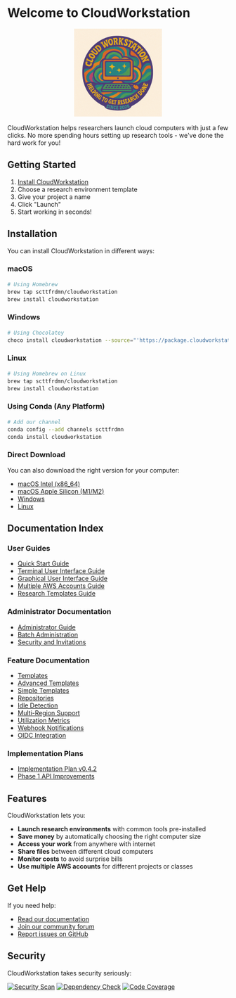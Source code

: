 # Welcome to CloudWorkstation

<p align="center">
  <img src="images/cloudworkstation.png" alt="CloudWorkstation Logo" width="200">
</p>

CloudWorkstation helps researchers launch cloud computers with just a few clicks. No more spending hours setting up research tools - we've done the hard work for you!

## Getting Started

1. [Install CloudWorkstation](#installation)
2. Choose a research environment template
3. Give your project a name
4. Click "Launch"
5. Start working in seconds!

## Installation

You can install CloudWorkstation in different ways:

### macOS

```bash
# Using Homebrew
brew tap scttfrdmn/cloudworkstation
brew install cloudworkstation
```

### Windows

```bash
# Using Chocolatey
choco install cloudworkstation --source="'https://package.cloudworkstation.org/chocolatey'"
```

### Linux

```bash
# Using Homebrew on Linux
brew tap scttfrdmn/cloudworkstation
brew install cloudworkstation
```

### Using Conda (Any Platform)

```bash
# Add our channel
conda config --add channels scttfrdmn
conda install cloudworkstation
```

### Direct Download

You can also download the right version for your computer:

- [macOS Intel (x86_64)](https://github.com/scttfrdmn/cloudworkstation/releases/latest/download/cloudworkstation-darwin-amd64.tar.gz)
- [macOS Apple Silicon (M1/M2)](https://github.com/scttfrdmn/cloudworkstation/releases/latest/download/cloudworkstation-darwin-arm64.tar.gz)
- [Windows](https://github.com/scttfrdmn/cloudworkstation/releases/latest/download/cloudworkstation-windows-amd64.zip)
- [Linux](https://github.com/scttfrdmn/cloudworkstation/releases/latest/download/cloudworkstation-linux-amd64.tar.gz)

## Documentation Index

### User Guides

- [Quick Start Guide](GETTING_STARTED.md)
- [Terminal User Interface Guide](TUI_USER_GUIDE.md)
- [Graphical User Interface Guide](GUI_USER_GUIDE.md)
- [Multiple AWS Accounts Guide](MULTI_PROFILE_GUIDE.md)
- [Research Templates Guide](TEMPLATE_FORMAT.md)

### Administrator Documentation
- [Administrator Guide](ADMINISTRATOR_GUIDE.md)
- [Batch Administration](ADMINISTRATOR_GUIDE_BATCH.md)
- [Security and Invitations](SECURE_INVITATION_ARCHITECTURE.md)

### Feature Documentation
- [Templates](TEMPLATE_FORMAT.md)
- [Advanced Templates](TEMPLATE_FORMAT_ADVANCED.md)
- [Simple Templates](TEMPLATE_FORMAT_SIMPLE.md)
- [Repositories](REPOSITORIES.md)
- [Idle Detection](IDLE_DETECTION.md)
- [Multi-Region Support](MULTI_REGION_REGISTRY.md)
- [Utilization Metrics](UTILIZATION_METRICS.md)
- [Webhook Notifications](WEBHOOK_NOTIFICATIONS.md)
- [OIDC Integration](OIDC_INTEGRATION.md)

### Implementation Plans
- [Implementation Plan v0.4.2](IMPLEMENTATION_PLAN_V0.4.2.md)
- [Phase 1 API Improvements](PHASE1_API_IMPROVEMENTS.md)

## Features

CloudWorkstation lets you:

- **Launch research environments** with common tools pre-installed
- **Save money** by automatically choosing the right computer size
- **Access your work** from anywhere with internet
- **Share files** between different cloud computers
- **Monitor costs** to avoid surprise bills
- **Use multiple AWS accounts** for different projects or classes

## Get Help

If you need help:

- [Read our documentation](https://docs.cloudworkstation.org)
- [Join our community forum](https://community.cloudworkstation.org)
- [Report issues on GitHub](https://github.com/scttfrdmn/cloudworkstation/issues)

## Security

CloudWorkstation takes security seriously:

[![Security Scan](https://img.shields.io/badge/Security%20Scan-Passing-brightgreen)](https://github.com/scttfrdmn/cloudworkstation/actions)
[![Dependency Check](https://img.shields.io/badge/Dependencies-No%20Known%20Vulnerabilities-brightgreen)](https://github.com/scttfrdmn/cloudworkstation/actions)
[![Code Coverage](https://img.shields.io/badge/Code%20Coverage-87%25-brightgreen)](https://github.com/scttfrdmn/cloudworkstation/actions)